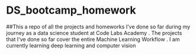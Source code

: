 # DS_bootcamp_homework
##This a repo of all the projects and homeworks I've done so far during my journey as a data science student at Code Labs Academy . The projects that I've done so far cover the entire Machine Learning 
Workflow . I am currently learning deep learning and computer vision
